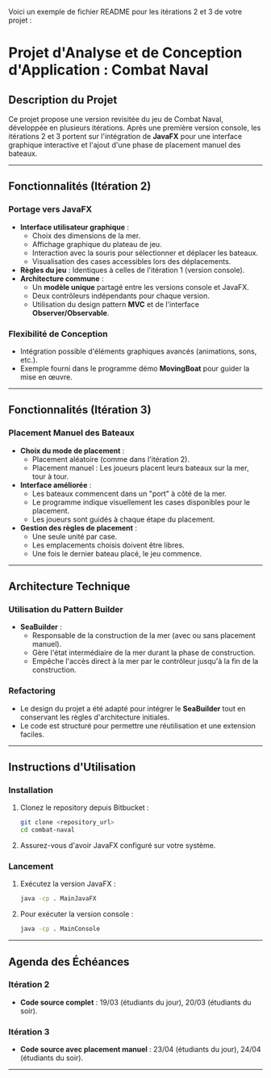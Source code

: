 Voici un exemple de fichier README pour les itérations 2 et 3 de votre projet :


# Projet d'Analyse et de Conception d'Application : Combat Naval

## Description du Projet

Ce projet propose une version revisitée du jeu de Combat Naval, développée en plusieurs itérations. Après une première version console, les itérations 2 et 3 portent sur l'intégration de **JavaFX** pour une interface graphique interactive et l'ajout d'une phase de placement manuel des bateaux.

---

## Fonctionnalités (Itération 2)

### Portage vers JavaFX
- **Interface utilisateur graphique** :
  - Choix des dimensions de la mer.
  - Affichage graphique du plateau de jeu.
  - Interaction avec la souris pour sélectionner et déplacer les bateaux.
  - Visualisation des cases accessibles lors des déplacements.
- **Règles du jeu** : Identiques à celles de l'itération 1 (version console).
- **Architecture commune** :
  - Un **modèle unique** partagé entre les versions console et JavaFX.
  - Deux contrôleurs indépendants pour chaque version.
  - Utilisation du design pattern **MVC** et de l'interface **Observer/Observable**.

### Flexibilité de Conception
- Intégration possible d'éléments graphiques avancés (animations, sons, etc.).
- Exemple fourni dans le programme démo **MovingBoat** pour guider la mise en œuvre.

---

## Fonctionnalités (Itération 3)

### Placement Manuel des Bateaux
- **Choix du mode de placement** :
  - Placement aléatoire (comme dans l'itération 2).
  - Placement manuel : Les joueurs placent leurs bateaux sur la mer, tour à tour.
- **Interface améliorée** :
  - Les bateaux commencent dans un "port" à côté de la mer.
  - Le programme indique visuellement les cases disponibles pour le placement.
  - Les joueurs sont guidés à chaque étape du placement.
- **Gestion des règles de placement** :
  - Une seule unité par case.
  - Les emplacements choisis doivent être libres.
  - Une fois le dernier bateau placé, le jeu commence.

---

## Architecture Technique

### Utilisation du Pattern Builder
- **SeaBuilder** :
  - Responsable de la construction de la mer (avec ou sans placement manuel).
  - Gère l'état intermédiaire de la mer durant la phase de construction.
  - Empêche l'accès direct à la mer par le contrôleur jusqu'à la fin de la construction.

### Refactoring
- Le design du projet a été adapté pour intégrer le **SeaBuilder** tout en conservant les règles d'architecture initiales.
- Le code est structuré pour permettre une réutilisation et une extension faciles.

---

## Instructions d'Utilisation

### Installation
1. Clonez le repository depuis Bitbucket :
   ```bash
   git clone <repository_url>
   cd combat-naval
   ```
2. Assurez-vous d'avoir JavaFX configuré sur votre système.

### Lancement
1. Exécutez la version JavaFX :
   ```bash
   java -cp . MainJavaFX
   ```
2. Pour exécuter la version console :
   ```bash
   java -cp . MainConsole
   ```

---

## Agenda des Échéances

### Itération 2
- **Code source complet** : 19/03 (étudiants du jour), 20/03 (étudiants du soir).

### Itération 3
- **Code source avec placement manuel** : 23/04 (étudiants du jour), 24/04 (étudiants du soir).

---





